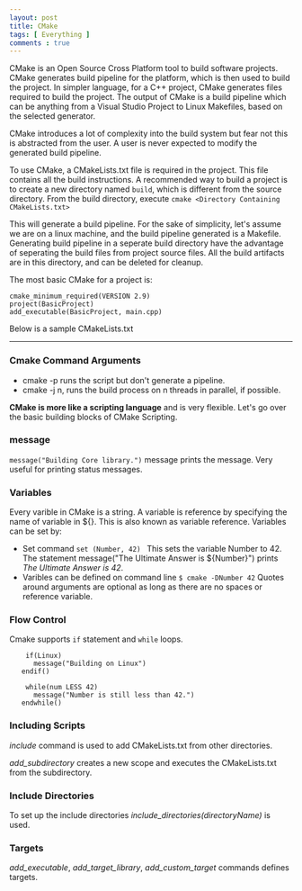 ```yaml
---
layout: post
title: CMake 
tags: [ Everything ]
comments : true
---
```


CMake is an Open Source Cross Platform tool to build software projects.
CMake generates build pipeline for the platform, which is then used to build the project. In simpler language, for a C++ project, CMake generates files  required to build the project. The output of CMake is a build pipeline which can be anything from a Visual Studio Project to Linux Makefiles, based on the selected generator.

CMake introduces a lot of complexity into the build system but fear not this is abstracted from the user. A user is never expected to modify the generated build pipeline.

To use CMake, a CMakeLists.txt file is required in the project. This file contains all the build instructions.
A recommended way to build a project is to create a new directory named ```build```, which is different from the source directory. From the build directory, execute ```cmake <Directory Containing CMakeLists.txt>```

This will generate a build pipeline. For the sake of simplicity, let's assume we are on a linux machine, and the build pipeline generated is a Makefile.
Generating build pipeline in a seperate build directory have the advantage of seperating the build files from project source files. 
All the build artifacts are in this directory, and can be deleted for cleanup.

The most basic CMake for a project is:
```
cmake_minimum_required(VERSION 2.9)
project(BasicProject)
add_executable(BasicProject, main.cpp)
```

Below is a sample CMakeLists.txt
* * *

### Cmake Command Arguments
* cmake <CMakeListsDir> -p runs the script but don't generate a pipeline.
* cmake <CMakeListsDir> -j n, runs the build process on n threads in parallel, if possible.

**CMake is more like a scripting language** and is very flexible. Let's go over the basic building blocks of CMake Scripting.

### message
```message("Building Core library.")```
message prints the message. Very useful for printing status messages.

### Variables
Every varible in CMake is a string. A variable is reference by specifying the name of variable in ${}. This is also known as variable reference.
Variables can be set by:
* Set command
  ```set (Number, 42) ```
  This sets the variable Number to 42.
  The statement message("The Ultimate Answer is ${Number}") prints *The Ultimate Answer is 42*.
* Varibles can be defined on command line 
  ```$ cmake -DNumber 42```
Quotes around arguments are optional as long as there are no spaces or reference variable.

### Flow Control
Cmake supports ```if``` statement and ```while``` loops.

```
    if(Linux)
      message("Building on Linux")
   endif()
``` 

```
    while(num LESS 42)
      message("Number is still less than 42.")
   endwhile()
```

### Including Scripts
  *include* command is used to add CMakeLists.txt from other directories. 
  
  *add_subdirectory* creates a new scope and executes the CMakeLists.txt from the subdirectory.

### Include Directories
  To set up the include directories *include_directories(directoryName)* is used.
  
### Targets
  *add_executable*, *add_target_library*, *add_custom_target* commands defines targets.
  
